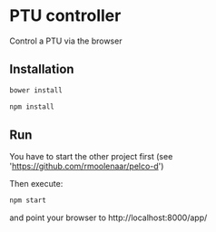 # PTU controller

Control a PTU via the browser

## Installation
```bash
bower install

npm install
```

## Run

You have to start the other project first (see 'https://github.com/rmoolenaar/pelco-d')

Then execute:
```bash
npm start
```

and point your browser to http://localhost:8000/app/
